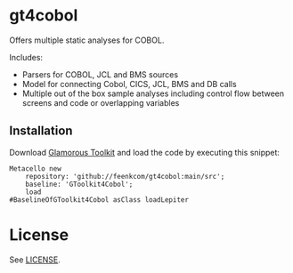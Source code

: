 # gt4cobol

Offers multiple static analyses for COBOL.

Includes:
- Parsers for COBOL, JCL and BMS sources
- Model for connecting Cobol, CICS, JCL, BMS and DB calls
- Multiple out of the box sample analyses including control flow between screens and code or overlapping variables

## Installation
Download [Glamorous Toolkit](https://gtoolkit.com) and load the code by executing this snippet:

```st
Metacello new
	repository: 'github://feenkcom/gt4cobol:main/src';
	baseline: 'GToolkit4Cobol';
	load
#BaselineOfGToolkit4Cobol asClass loadLepiter
```
# License

See [LICENSE](LICENSE).
